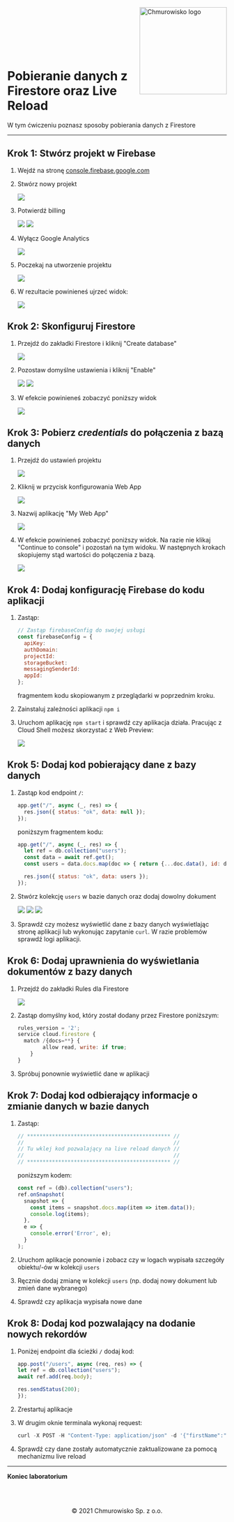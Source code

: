 <img src="../../../../img/logo.png" alt="Chmurowisko logo" width="200"  align="right">
<br><br>
<br><br>
<br><br>

# Pobieranie danych z Firestore oraz Live Reload

W tym ćwiczeniu poznasz sposoby pobierania danych z Firestore

---

## Krok 1: Stwórz projekt w Firebase

1. Wejdź na stronę [console.firebase.google.com](https://console.firebase.google.com)
1. Stwórz nowy projekt

   ![](./img/01_create_a_project.png)

1. Potwierdź billing

   ![](./img/02_accept_billing.png)
   ![](./img/03_create_a_project_2.png)

1. Wyłącz Google Analytics

   ![](./img/04_disable_ga.png)

1. Poczekaj na utworzenie projektu

   ![](./img/05_wait_for_creation.png)

1. W rezultacie powinieneś ujrzeć widok:

   ![](./img/06_main_screen.png)

## Krok 2: Skonfiguruj Firestore

1. Przejdź do zakładki Firestore i kliknij "Create database"

   ![](./img/07_firestore.png)

1. Pozostaw domyślne ustawienia i kliknij "Enable"

   ![](./img/08_settings_1.png)
   ![](./img/09_settings_2.png)

1. W efekcie powinieneś zobaczyć poniższy widok

   ![](./img/10_firestore_screen.png)

## Krok 3: Pobierz _credentials_ do połączenia z bazą danych

1. Przejdź do ustawień projektu

   ![](./img/11_project_settings.png)

1. Kliknij w przycisk konfigurowania Web App

   ![](./img/12_select_webapp.png)

1. Nazwij aplikację "My Web App"

   ![](./img/13_name_app.png)

1. W efekcie powinieneś zobaczyć poniższy widok. Na razie nie klikaj "Continue to console" i pozostań na tym widoku. W następnych krokach skopiujemy stąd wartości do połączenia z bazą.

   ![](./img/14_copy_firebase_config.png)

## Krok 4: Dodaj konfigurację Firebase do kodu aplikacji

1. Zastąp:

   ```javascript
   // Zastąp firebaseConfig do swojej usługi
   const firebaseConfig = {
     apiKey: 
     authDomain: 
     projectId: 
     storageBucket: 
     messagingSenderId: 
     appId: 
   };
   ```

   fragmentem kodu skopiowanym z przeglądarki w poprzednim kroku.

1. Zainstaluj zależności aplikacji `npm i`
1. Uruchom aplikację `npm start` i sprawdź czy aplikacja działa. Pracując z Cloud Shell możesz skorzystać z Web Preview:

   ![](./img/15_web_preview.png)

## Krok 5: Dodaj kod pobierający dane z bazy danych

1. Zastąp kod endpoint `/`:

   ```javascript
   app.get("/", async (_, res) => {
     res.json({ status: "ok", data: null });
   });
   ```

   poniższym fragmentem kodu:

   ```javascript
   app.get("/", async (_, res) => {
     let ref = db.collection("users");
     const data = await ref.get();
     const users = data.docs.map(doc => { return {...doc.data(), id: doc.id} });
   
     res.json({ status: "ok", data: users });
   });
   ```

1. Stwórz kolekcję `users` w bazie danych oraz dodaj dowolny dokument

   ![](./img/16_create_collection.png)
   ![](./img/17_create_collection_users.png)
   ![](./img/18_sample_user.png)

1. Sprawdź czy możesz wyświetlić dane z bazy danych wyświetlając stronę aplikacji lub wykonując zapytanie `curl`. W razie problemów sprawdź logi aplikacji.

## Krok 6: Dodaj uprawnienia do wyświetlania dokumentów z bazy danych

1. Przejdź do zakładki Rules dla Firestore

   ![](./img/19_rules.png)

1. Zastąp domyślny kod, który został dodany przez Firestore poniższym:

   ```javascript
   rules_version = '2';
   service cloud.firestore {
     match /{docs=**} {
           allow read, write: if true;
       }
   }
   ```

1. Spróbuj ponownie wyświetlić dane w aplikacji

## Krok 7: Dodaj kod odbierający informacje o zmianie danych w bazie danych

1. Zastąp:

   ```javascript
   // ********************************************** //
   //                                                //
   // Tu wklej kod pozwalający na live reload danych //
   //                                                //
   // ********************************************** //
   ```

   poniższym kodem:

   ```javascript
   const ref = (db).collection("users");
   ref.onSnapshot(
     snapshot => {
       const items = snapshot.docs.map(item => item.data());
       console.log(items);
     },
     e => {
       console.error('Error', e);
     }
   );
   ```

1. Uruchom aplikacje ponownie i zobacz czy w logach wypisała szczegóły obiektu/-ów w kolekcji `users`
1. Ręcznie dodaj zmianę w kolekcji `users` (np. dodaj nowy dokument lub zmień dane wybranego)
1. Sprawdź czy aplikacja wypisała nowe dane

## Krok 8: Dodaj kod pozwalający na dodanie nowych rekordów

1. Poniżej endpoint dla ścieżki `/` dodaj kod:

   ```javascript
   app.post("/users", async (req, res) => {
   let ref = db.collection("users");
   await ref.add(req.body);

   res.sendStatus(200);
   });
   ```

1. Zrestartuj aplikacje
1. W drugim oknie terminala wykonaj request:

   ```javascript
   curl -X POST -H "Content-Type: application/json" -d '{"firstName":"Jane","lastName":"Dee"}' http://localhost:8080/users
   ```

1. Sprawdź czy dane zostały automatycznie zaktualizowane za pomocą mechanizmu live reload

---

**Koniec laboratorium**

<br><br>

<center><p>&copy; 2021 Chmurowisko Sp. z o.o.<p></center>
